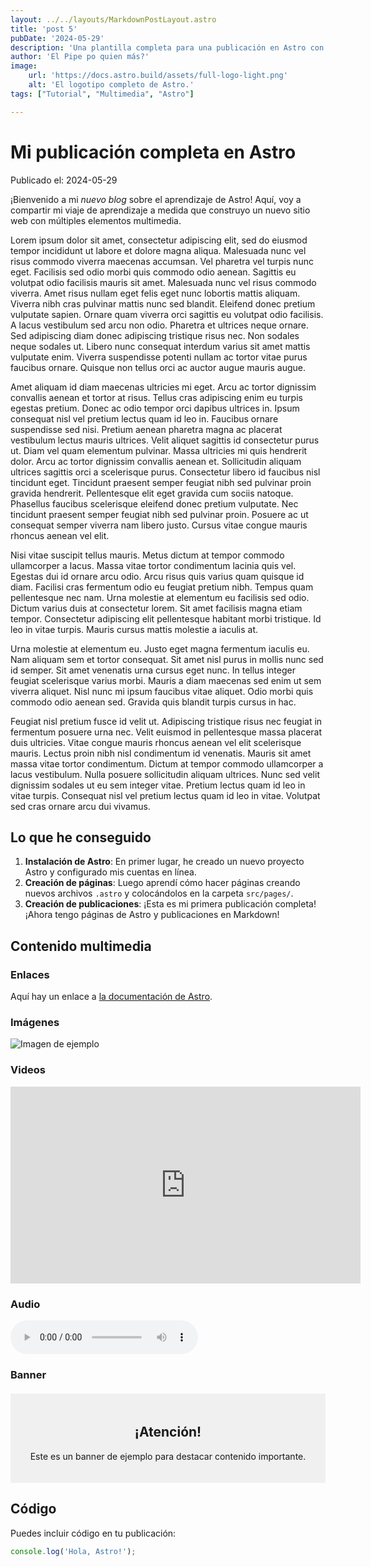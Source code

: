 ```yaml
---
layout: ../../layouts/MarkdownPostLayout.astro
title: 'post 5'
pubDate: '2024-05-29'
description: 'Una plantilla completa para una publicación en Astro con varios elementos multimedia.'
author: 'El Pipe po quien más?'
image:
    url: 'https://docs.astro.build/assets/full-logo-light.png'
    alt: 'El logotipo completo de Astro.'
tags: ["Tutorial", "Multimedia", "Astro"]

---
```

# Mi publicación completa en Astro

Publicado el: 2024-05-29

¡Bienvenido a mi _nuevo blog_ sobre el aprendizaje de Astro! Aquí, voy a compartir mi viaje de aprendizaje a medida que construyo un nuevo sitio web con múltiples elementos multimedia.


Lorem ipsum dolor sit amet, consectetur adipiscing elit, sed do eiusmod tempor incididunt ut labore et dolore magna aliqua. Malesuada nunc vel risus commodo viverra maecenas accumsan. Vel pharetra vel turpis nunc eget. Facilisis sed odio morbi quis commodo odio aenean. Sagittis eu volutpat odio facilisis mauris sit amet. Malesuada nunc vel risus commodo viverra. Amet risus nullam eget felis eget nunc lobortis mattis aliquam. Viverra nibh cras pulvinar mattis nunc sed blandit. Eleifend donec pretium vulputate sapien. Ornare quam viverra orci sagittis eu volutpat odio facilisis. A lacus vestibulum sed arcu non odio. Pharetra et ultrices neque ornare. Sed adipiscing diam donec adipiscing tristique risus nec. Non sodales neque sodales ut. Libero nunc consequat interdum varius sit amet mattis vulputate enim. Viverra suspendisse potenti nullam ac tortor vitae purus faucibus ornare. Quisque non tellus orci ac auctor augue mauris augue.

Amet aliquam id diam maecenas ultricies mi eget. Arcu ac tortor dignissim convallis aenean et tortor at risus. Tellus cras adipiscing enim eu turpis egestas pretium. Donec ac odio tempor orci dapibus ultrices in. Ipsum consequat nisl vel pretium lectus quam id leo in. Faucibus ornare suspendisse sed nisi. Pretium aenean pharetra magna ac placerat vestibulum lectus mauris ultrices. Velit aliquet sagittis id consectetur purus ut. Diam vel quam elementum pulvinar. Massa ultricies mi quis hendrerit dolor. Arcu ac tortor dignissim convallis aenean et. Sollicitudin aliquam ultrices sagittis orci a scelerisque purus. Consectetur libero id faucibus nisl tincidunt eget. Tincidunt praesent semper feugiat nibh sed pulvinar proin gravida hendrerit. Pellentesque elit eget gravida cum sociis natoque. Phasellus faucibus scelerisque eleifend donec pretium vulputate. Nec tincidunt praesent semper feugiat nibh sed pulvinar proin. Posuere ac ut consequat semper viverra nam libero justo. Cursus vitae congue mauris rhoncus aenean vel elit.

Nisi vitae suscipit tellus mauris. Metus dictum at tempor commodo ullamcorper a lacus. Massa vitae tortor condimentum lacinia quis vel. Egestas dui id ornare arcu odio. Arcu risus quis varius quam quisque id diam. Facilisi cras fermentum odio eu feugiat pretium nibh. Tempus quam pellentesque nec nam. Urna molestie at elementum eu facilisis sed odio. Dictum varius duis at consectetur lorem. Sit amet facilisis magna etiam tempor. Consectetur adipiscing elit pellentesque habitant morbi tristique. Id leo in vitae turpis. Mauris cursus mattis molestie a iaculis at.

Urna molestie at elementum eu. Justo eget magna fermentum iaculis eu. Nam aliquam sem et tortor consequat. Sit amet nisl purus in mollis nunc sed id semper. Sit amet venenatis urna cursus eget nunc. In tellus integer feugiat scelerisque varius morbi. Mauris a diam maecenas sed enim ut sem viverra aliquet. Nisl nunc mi ipsum faucibus vitae aliquet. Odio morbi quis commodo odio aenean sed. Gravida quis blandit turpis cursus in hac.

Feugiat nisl pretium fusce id velit ut. Adipiscing tristique risus nec feugiat in fermentum posuere urna nec. Velit euismod in pellentesque massa placerat duis ultricies. Vitae congue mauris rhoncus aenean vel elit scelerisque mauris. Lectus proin nibh nisl condimentum id venenatis. Mauris sit amet massa vitae tortor condimentum. Dictum at tempor commodo ullamcorper a lacus vestibulum. Nulla posuere sollicitudin aliquam ultrices. Nunc sed velit dignissim sodales ut eu sem integer vitae. Pretium lectus quam id leo in vitae turpis. Consequat nisl vel pretium lectus quam id leo in vitae. Volutpat sed cras ornare arcu dui vivamus.

## Lo que he conseguido

1. **Instalación de Astro**: En primer lugar, he creado un nuevo proyecto Astro y configurado mis cuentas en línea.
2. **Creación de páginas**: Luego aprendí cómo hacer páginas creando nuevos archivos `.astro` y colocándolos en la carpeta `src/pages/`.
3. **Creación de publicaciones**: ¡Esta es mi primera publicación completa! ¡Ahora tengo páginas de Astro y publicaciones en Markdown!

## Contenido multimedia

### Enlaces

Aquí hay un enlace a [la documentación de Astro](https://docs.astro.build).

### Imágenes

![Imagen de ejemplo](https://docs.astro.build/assets/full-logo-light.png)

### Videos

<iframe width="560" height="315" src="https://www.youtube.com/embed/dQw4w9WgXcQ" title="YouTube video player" frameborder="0" allow="accelerometer; autoplay; clipboard-write; encrypted-media; gyroscope; picture-in-picture" allowfullscreen></iframe>

### Audio

<audio controls>
  <source src="https://www.soundhelix.com/examples/mp3/SoundHelix-Song-1.mp3" type="audio/mpeg">
  Tu navegador no soporta el elemento de audio.
</audio>

### Banner

<div style="background-color: #f0f0f0; padding: 20px; text-align: center; margin: 20px 0;">
  <h2>¡Atención!</h2>
  <p>Este es un banner de ejemplo para destacar contenido importante.</p>
</div>

## Código

Puedes incluir código en tu publicación:

```javascript
console.log('Hola, Astro!');
